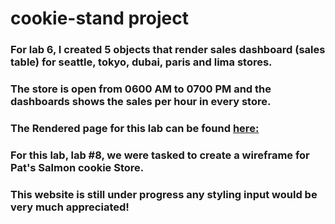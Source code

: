 # cookie-stand project

### For lab 6, I created 5 objects that render sales dashboard (sales table) for seattle, tokyo, dubai, paris and lima stores.

### The store is open from 0600 AM to 0700 PM and the dashboards shows the sales per hour in every store.

### The Rendered page for this lab can be found [here:](https://jjescandor.github.io/cookie-stand/sales.html)

### For this lab, lab #8, we were tasked to create a wireframe for Pat's Salmon cookie Store.

### This website is still under progress any styling input would be very much appreciated!
